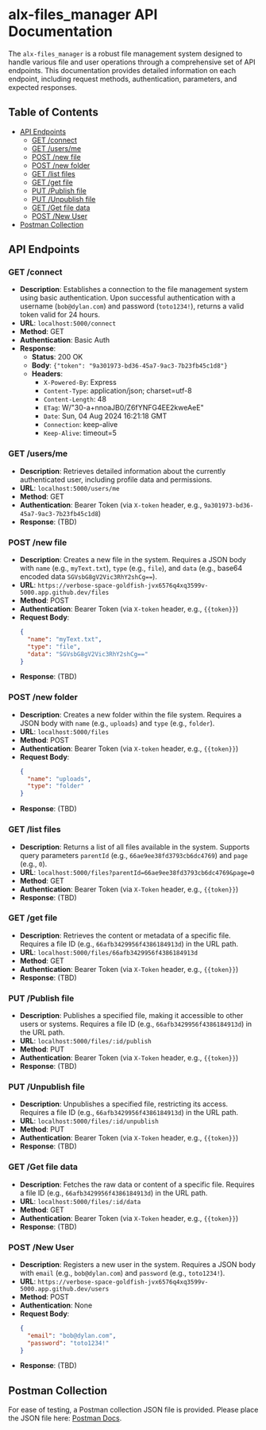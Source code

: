 
# alx-files_manager API Documentation

The `alx-files_manager` is a robust file management system designed to handle various file and user operations through a comprehensive set of API endpoints. This documentation provides detailed information on each endpoint, including request methods, authentication, parameters, and expected responses.

## Table of Contents
- [API Endpoints](#api-endpoints)
  - [GET /connect](#get-connect)
  - [GET /users/me](#get-usersme)
  - [POST /new file](#post-new-file)
  - [POST /new folder](#post-new-folder)
  - [GET /list files](#get-list-files)
  - [GET /get file](#get-get-file)
  - [PUT /Publish file](#put-publish-file)
  - [PUT /Unpublish file](#put-unpublish-file)
  - [GET /Get file data](#get-get-file-data)
  - [POST /New User](#post-new-user)
- [Postman Collection](#postman-collection)

## API Endpoints

### GET /connect
- **Description**: Establishes a connection to the file management system using basic authentication. Upon successful authentication with a username (`bob@dylan.com`) and password (`toto1234!`), returns a valid token valid for 24 hours.
- **URL**: `localhost:5000/connect`
- **Method**: GET
- **Authentication**: Basic Auth
- **Response**: 
  - **Status**: 200 OK
  - **Body**: `{"token": "9a301973-bd36-45a7-9ac3-7b23fb45c1d8"}`
  - **Headers**: 
    - `X-Powered-By`: Express
    - `Content-Type`: application/json; charset=utf-8
    - `Content-Length`: 48
    - `ETag`: W/"30-a+nnoaJB0/Z6fYNFG4EE2kweAeE"
    - `Date`: Sun, 04 Aug 2024 16:21:18 GMT
    - `Connection`: keep-alive
    - `Keep-Alive`: timeout=5

### GET /users/me
- **Description**: Retrieves detailed information about the currently authenticated user, including profile data and permissions.
- **URL**: `localhost:5000/users/me`
- **Method**: GET
- **Authentication**: Bearer Token (via `X-token` header, e.g., `9a301973-bd36-45a7-9ac3-7b23fb45c1d8`)
- **Response**: (TBD)

### POST /new file
- **Description**: Creates a new file in the system. Requires a JSON body with `name` (e.g., `myText.txt`), `type` (e.g., `file`), and `data` (e.g., base64 encoded data `SGVsbG8gV2Vic3RhY2shCg==`).
- **URL**: `https://verbose-space-goldfish-jvx6576q4xq3599v-5000.app.github.dev/files`
- **Method**: POST
- **Authentication**: Bearer Token (via `X-token` header, e.g., `{{token}}`)
- **Request Body**: 
  ```json
  {
    "name": "myText.txt",
    "type": "file",
    "data": "SGVsbG8gV2Vic3RhY2shCg=="
  }
  ```
- **Response**: (TBD)

### POST /new folder
- **Description**: Creates a new folder within the file system. Requires a JSON body with `name` (e.g., `uploads`) and `type` (e.g., `folder`).
- **URL**: `localhost:5000/files`
- **Method**: POST
- **Authentication**: Bearer Token (via `X-token` header, e.g., `{{token}}`)
- **Request Body**: 
  ```json
  {
    "name": "uploads",
    "type": "folder"
  }
  ```
- **Response**: (TBD)

### GET /list files
- **Description**: Returns a list of all files available in the system. Supports query parameters `parentId` (e.g., `66ae9ee38fd3793cb6dc4769`) and `page` (e.g., `0`).
- **URL**: `localhost:5000/files?parentId=66ae9ee38fd3793cb6dc4769&page=0`
- **Method**: GET
- **Authentication**: Bearer Token (via `X-Token` header, e.g., `{{token}}`)
- **Response**: (TBD)

### GET /get file
- **Description**: Retrieves the content or metadata of a specific file. Requires a file ID (e.g., `66afb3429956f4386184913d`) in the URL path.
- **URL**: `localhost:5000/files/66afb3429956f4386184913d`
- **Method**: GET
- **Authentication**: Bearer Token (via `X-Token` header, e.g., `{{token}}`)
- **Response**: (TBD)

### PUT /Publish file
- **Description**: Publishes a specified file, making it accessible to other users or systems. Requires a file ID (e.g., `66afb3429956f4386184913d`) in the URL path.
- **URL**: `localhost:5000/files/:id/publish`
- **Method**: PUT
- **Authentication**: Bearer Token (via `X-Token` header, e.g., `{{token}}`)
- **Response**: (TBD)

### PUT /Unpublish file
- **Description**: Unpublishes a specified file, restricting its access. Requires a file ID (e.g., `66afb3429956f4386184913d`) in the URL path.
- **URL**: `localhost:5000/files/:id/unpublish`
- **Method**: PUT
- **Authentication**: Bearer Token (via `X-Token` header, e.g., `{{token}}`)
- **Response**: (TBD)

### GET /Get file data
- **Description**: Fetches the raw data or content of a specific file. Requires a file ID (e.g., `66afb3429956f4386184913d`) in the URL path.
- **URL**: `localhost:5000/files/:id/data`
- **Method**: GET
- **Authentication**: Bearer Token (via `X-Token` header, e.g., `{{token}}`)
- **Response**: (TBD)

### POST /New User
- **Description**: Registers a new user in the system. Requires a JSON body with `email` (e.g., `bob@dylan.com`) and `password` (e.g., `toto1234!`).
- **URL**: `https://verbose-space-goldfish-jvx6576q4xq3599v-5000.app.github.dev/users`
- **Method**: POST
- **Authentication**: None
- **Request Body**: 
  ```json
  {
    "email": "bob@dylan.com",
    "password": "toto1234!"
  }
  ```
- **Response**: (TBD)

## Postman Collection
For ease of testing, a Postman collection JSON file is provided. Please place the JSON file here: [Postman Docs](https://github.com/SHEFOO10/alx-files_manager/blob/main/Postman-docs.json).
